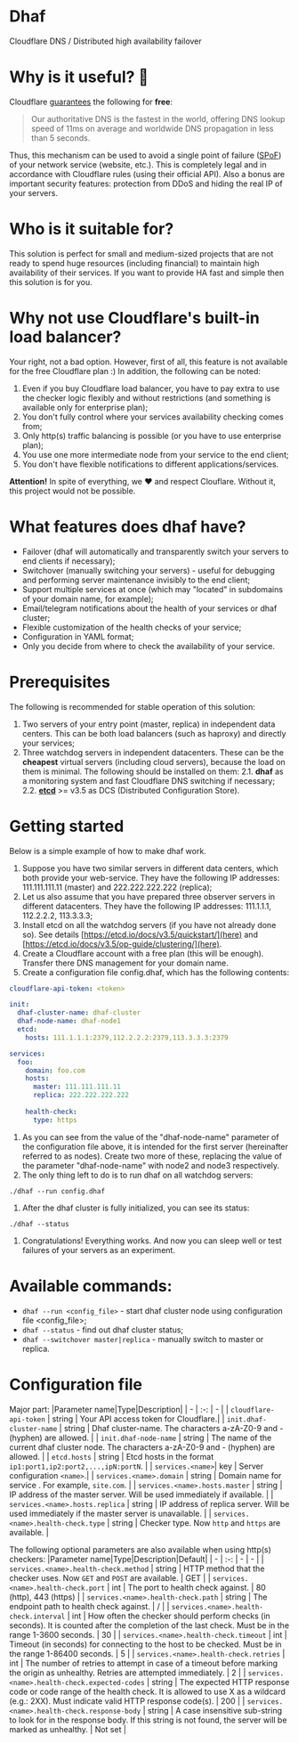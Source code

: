 # Dhaf
Cloudflare DNS / Distributed high availability failover

# Why is it useful? 🚀
Cloudflare [guarantees](https://www.cloudflare.com/dns/) the following for **free**:
> Our authoritative DNS is the fastest in the world, offering DNS lookup speed of 11ms on average and worldwide DNS propagation in less than 5 seconds.

Thus, this mechanism can be used to avoid a single point of failure ([SPoF](https://en.wikipedia.org/wiki/Single_point_of_failure)) of your network service (website, etc.). This is completely legal and in accordance with Cloudflare rules (using their official API).
Also a bonus are important security features: protection from DDoS and hiding the real IP of your servers.

# Who is it suitable for?
This solution is perfect for small and medium-sized projects that are not ready to spend huge resources (including financial) to maintain high availability of their services. If you want to provide HA fast and simple then this solution is for you.

# Why not use Cloudflare's built-in load balancer?
Your right, not a bad option. However, first of all, this feature is not available for the free Cloudflare plan :)
In addition, the following can be noted:
1. Even if you buy Cloudflare load balancer, you have to pay extra to use the checker logic flexibly and without restrictions (and something is available only for enterprise plan);
2. You don't fully control where your services availability checking comes from;
3. Only http(s) traffic balancing is possible (or you have to use enterprise plan);
4. You use one more intermediate node from your service to the end client;
5. You don't have flexible notifications to different applications/services.

**Attention!** In spite of everything, we ❤️ and respect Clouflare. Without it, this project would not be possible. 

# What features does dhaf have?
- Failover (dhaf will automatically and transparently switch your servers to end clients if necessary);
- Switchover (manually switching your servers) - useful for debugging and performing server maintenance invisibly to the end client;
- Support multiple services at once (which may "located" in subdomains of your domain name, for example);
- Email/telegram notifications about the health of your services or dhaf cluster;
- Flexible customization of the health checks of your service;
- Configuration in YAML format;
- Only you decide from where to check the availability of your service.

# Prerequisites
The following is recommended for stable operation of this solution:
1. Two servers of your entry point (master, replica) in independent data centers. This can be both load balancers (such as haproxy) and directly your services;
2. Three watchdog servers in independent datacenters. These can be the **cheapest** virtual servers (including cloud servers), because the load on them is minimal. The following should be installed on them:
    2.1. **dhaf** as a monitoring system and fast Cloudflare DNS switching if necessary;
    2.2. **[etcd](https://github.com/etcd-io/etcd)** >= v3.5 as DCS (Distributed Configuration Store).

# Getting started
Below is a simple example of how to make dhaf work.
1. Suppose you have two similar servers in different data centers, which both provide your web-service. They have the following IP addresses: 111.111.111.11 (master) and 222.222.222.222 (replica);
1. Let us also assume that you have prepared three observer servers in different datacenters. They have the following IP addresses: 111.1.1.1, 112.2.2.2, 113.3.3.3;
1. Install etcd on all the watchdog servers (if you have not already done so). See details [https://etcd.io/docs/v3.5/quickstart/](here) and [https://etcd.io/docs/v3.5/op-guide/clustering/](here).
1. Create a Cloudflare account with a free plan (this will be enough). Transfer there DNS management for your domain name.
1. Create a configuration file config.dhaf, which has the following contents:
```yaml
cloudflare-api-token: <token>

init:
  dhaf-cluster-name: dhaf-cluster
  dhaf-node-name: dhaf-node1
  etcd:
    hosts: 111.1.1.1:2379,112.2.2.2:2379,113.3.3.3:2379 

services:
  foo:
    domain: foo.com
    hosts:
      master: 111.111.111.11
      replica: 222.222.222.222
    
    health-check:
      type: https
```
1. As you can see from the value of the "dhaf-node-name" parameter of the configuration file above, it is intended for the first server (hereinafter referred to as nodes). Create two more of these, replacing the value of the parameter "dhaf-node-name" with node2 and node3 respectively.
1. The only thing left to do is to run dhaf on all watchdog servers:
```shell
./dhaf --run config.dhaf
```
1. After the dhaf cluster is fully initialized, you can see its status:
```shell
./dhaf --status
```
1. Congratulations! Everything works. And now you can sleep well or test failures of your servers as an experiment.

# Available commands:
- `dhaf --run <config_file>` - start dhaf cluster node using configuration file <config_file>;
- `dhaf --status` - find out dhaf cluster status;
- `dhaf --switchover master|replica` - manually switch to master or replica.

# Configuration file
Major part:
|Parameter name|Type|Description|
| - | :-: | - |
| `cloudflare-api-token` | string | Your API access token for Cloudflare.|
| `init.dhaf-cluster-name` | string | Dhaf cluster-name. The characters a-zA-Z0-9 and - (hyphen) are allowed. |
| `init.dhaf-node-name` | string | The name of the current dhaf cluster node. The characters a-zA-Z0-9 and - (hyphen) are allowed. |
| `etcd.hosts` | string | Etcd hosts in the format `ip1:port1,ip2:port2,...,ipN:portN`. |
| `services.<name>`| key | Server configuration `<name>`.|
| `services.<name>.domain` | string | Domain name for service <name>. For example, `site.com`. |
| `services.<name>.hosts.master` | string | IP address of the master server. Will be used immediately if available. |
| `services.<name>.hosts.replica` | string | IP address of replica server. Will be used immediately if the master server is unavailable. |
| `services.<name>.health-check.type` | string | Checker type. Now `http` and `https` are available. |

The following optional parameters are also available when using http(s) checkers:
|Parameter name|Type|Description|Default|
| - | :-: | - | - |
| `services.<name>.health-check.method` | string | HTTP method that the checker uses. Now `GET` and `POST` are available. | GET |
| `services.<name>.health-check.port` | int | The port to health check against. | 80 (http), 443 (https) |
| `services.<name>.health-check.path` | string | The endpoint path to health check against. | / |
| `services.<name>.health-check.interval` | int | How often the checker should perform checks (in seconds). It is counted after the completion of the last check. Must be in the range 1-3600 seconds. | 30 |
| `services.<name>.health-check.timeout` | int | Timeout (in seconds) for connecting to the host to be checked. Must be in the range 1-86400 seconds. | 5 |
| `services.<name>.health-check.retries` | int | The number of retries to attempt in case of a timeout before marking the origin as unhealthy. Retries are attempted immediately. | 2 |
| `services.<name>.health-check.expected-codes` | string | The expected HTTP response code or code range of the health check. It is allowed to use X as a wildcard (e.g.: 2XX). Must indicate valid HTTP response code(s). | 200 |
| `services.<name>.health-check.response-body` | string | A case insensitive sub-string to look for in the response body. If this string is not found, the server will be marked as unhealthy. | Not set |